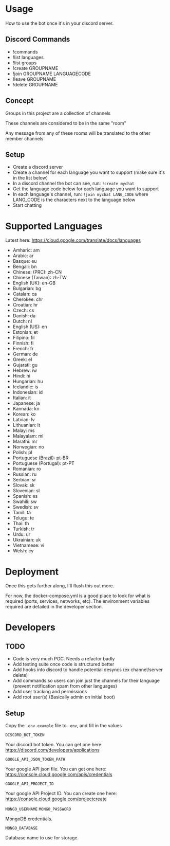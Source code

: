 # Usage

How to use the bot once it's in your discord server.

## Discord Commands

* !commands
* !list languages
* !list groups
* !create GROUPNAME
* !join GROUPNAME LANGUAGECODE
* !leave GROUPNAME
* !delete GROUPNAME

## Concept

Groups in this project are a collection of channels

These channels are considered to be in the same "room"

Any message from any of these rooms will be translated to the other member channels

## Setup

* Create a discord server
* Create a channel for each language you want to support (make sure it's in the list below)
* In a discord channel the bot can see, run: `!create mychat`
* Get the language code below for each language you want to support
* In each language's channel, run: `!join mychat LANG_CODE` where LANG_CODE is the characters next to the language below
* Start chatting

# Supported Languages

Latest here: https://cloud.google.com/translate/docs/languages

* Amharic: am
* Arabic: ar
* Basque: eu
* Bengali: bn
* Chinese: (PRC): zh-CN
* Chinese (Taiwan): zh-TW
* English (UK): en-GB
* Bulgarian: bg
* Catalan: ca
* Cherokee: chr
* Croatian: hr
* Czech: cs
* Danish: da
* Dutch: nl
* English (US): en
* Estonian: et
* Filipino: fil
* Finnish: fi
* French: fr
* German: de
* Greek: el
* Gujarati: gu
* Hebrew: iw
* Hindi: hi
* Hungarian: hu
* Icelandic: is
* Indonesian: id
* Italian: it
* Japanese: ja
* Kannada: kn
* Korean: ko
* Latvian: lv
* Lithuanian: lt
* Malay: ms
* Malayalam: ml
* Marathi: mr
* Norwegian: no
* Polish: pl
* Portuguese (Brazil): pt-BR
* Portuguese (Portugal): pt-PT
* Romanian: ro
* Russian: ru
* Serbian: sr
* Slovak: sk
* Slovenian: sl
* Spanish: es
* Swahili: sw
* Swedish: sv
* Tamil: ta
* Telugu: te
* Thai: th
* Turkish: tr
* Urdu: ur
* Ukrainian: uk
* Vietnamese: vi
* Welsh: cy

# Deployment

Once this gets further along, I'll flush this out more.

For now, the docker-compose.yml is a good place to look for what is required (ports, services, networks, etc). The environment variables required are detailed in the developer section.

# Developers

## TODO

* Code is very much POC. Needs a refactor badly
* Add testing suite once code is structured better
* Add hooks into discord to handle potential desyncs (ex channel/server delete)
* Add commands so users can join just the channels for their language (prevent notification spam from other languages)
* Add user tracking and permissions
* Add root user(s) (Basically admin on initial boot)


## Setup

Copy the `.env.example` file to `.env`, and fill in the values

`DISCORD_BOT_TOKEN`

Your discord bot token. You can get one here: https://discord.com/developers/applications

`GOOGLE_API_JSON_TOKEN_PATH`

Your google API json file. You can get one here: https://console.cloud.google.com/apis/credentials

`GOOGLE_API_PROJECT_ID`

Your google API Project ID. You can create one here: https://console.cloud.google.com/projectcreate

`MONGO_USERNAME`
`MONGO_PASSWORD`

MongoDB credentials.

`MONGO_DATABASE`

Database name to use for storage.
